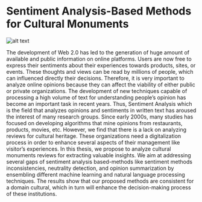 # Sentiment Analysis-Based Methods for Cultural Monuments

![alt text](https://github.com/anavaldi/phd/blob/master/cover3.png "Cover")

The development of Web 2.0 has led to the generation of huge amount of available and public information on online platforms. Users are now free to express their sentiments about their experiences towards products, sites, or events. These thoughts and views can be read by millions of people, which can influenced directly their decisions. Therefore, it is very important to analyze online opinions because they can affect the viability of either public or private organizations.
The development of new techniques capable of processing a high volume of text for understanding people’s opinion has become an important task in recent years. Thus, Sentiment Analysis which is the field that analyzes opinions and sentiments in written text has aroused the interest of many research groups. Since early 2000s, many studies has focused on developing algorithms that mine opinions from restaurants, products, movies, etc. However, we find that there is a lack on analyzing reviews for cultural heritage. These organizations need a digitalization process in order to enhance several aspects of their management like visitor’s experiences.
In this thesis, we propose to analyze cultural monuments reviews for extracting valuable insights. We aim at addressing several gaps of sentiment analysis based-methods like sentiment methods inconsistencies, neutrality detection, and opinion summarization by ensembling different machine learning and natural language processing techniques. The results show that our proposed methods are consistent for a domain cultural, which in turn will enhance the decision-making process of these institutions.


